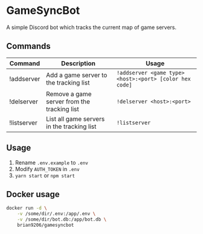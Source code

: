 # GameSyncBot
A simple Discord bot which tracks the current map of game servers.

## Commands
| Command     | Description                                 | Usage                                                 |
|-------------|---------------------------------------------|-------------------------------------------------------|
| !addserver  | Add a game server to the tracking list      | `!addserver <game type> <host>:<port> [color hex code]` |
| !delserver  | Remove a game server from the tracking list | `!delserver <host>:<port>`                              |
| !listserver | List all game servers in the tracking list  | `!listserver`                                           |

## Usage
1. Rename `.env.example` to `.env`
2. Modify `AUTH_TOKEN` in `.env`
3. `yarn start` or `npm start`

## Docker usage
```bash
docker run -d \
    -v /some/dir/.env:/app/.env \
    -v /some/dir/bot.db:/app/bot.db \
    brian9206/gamesyncbot
```

